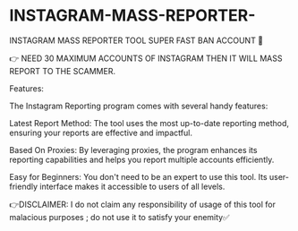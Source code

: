 # INSTAGRAM-MASS-REPORTER-
INSTAGRAM MASS REPORTER TOOL SUPER FAST BAN ACCOUNT 🙏

👉 NEED 30 MAXIMUM ACCOUNTS OF INSTAGRAM THEN IT WILL MASS REPORT TO THE SCAMMER.

Features:

The Instagram Reporting program comes with several handy features:

Latest Report Method: The tool uses the most up-to-date reporting method, ensuring your reports are effective and impactful.

Based On Proxies: By leveraging proxies, the program enhances its reporting capabilities and helps you report multiple accounts efficiently.

Easy for Beginners: You don't need to be an expert to use this tool. Its user-friendly interface makes it accessible to users of all levels.


👉DISCLAIMER: I do not claim any responsibility of usage of this tool for malacious purposes ; do not use it to satisfy your enemity✅  

